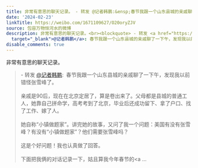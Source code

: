 ```yaml
---
title: 非常有意思的聊天记录。 - 转发 @记者韩鹏:&ensp;春节我跟一个山东县城的亲戚聊了一下午，发现我以前错怪张雪峰了。亲戚是90后，现在在北京定居了，算是卷出来了...
date: '2024-02-23'
linkTitle: https://weibo.com/1671109627/O20oryZJV
source: 包容万物恒河水的微博
description: 非常有意思的聊天记录。<br><blockquote> - 转发 <a href="https://weibo.com/3183588832"
  target="_blank">@记者韩鹏</a>: 春节我跟一个山东县城的亲戚聊了一下午，发现我以前错怪张雪峰了。<br><br>亲戚是90后，现在在北京定居了，算是卷出来了。父母都是县城的普通工人，她靠自己拼命学，高考考到了北京，毕业后还成功留下、拿了户口、找了工作、嫁了人。<br><br>她自称“小镇做题家”。讲完她的故事，又问了我一个问题：美国有没有张雪峰？有没有“小镇做题家”？他们需要张雪峰吗？<br><br>这是个好问题！我也认真做了回答。<br><br>下面把我俩的对话记录一下，姑且算我今年春节的<a  ...
disable_comments: true
---
```

非常有意思的聊天记录。<br><blockquote> - 转发 <a href="https://weibo.com/3183588832" target="_blank">@记者韩鹏</a>: 春节我跟一个山东县城的亲戚聊了一下午，发现我以前错怪张雪峰了。<br><br>亲戚是90后，现在在北京定居了，算是卷出来了。父母都是县城的普通工人，她靠自己拼命学，高考考到了北京，毕业后还成功留下、拿了户口、找了工作、嫁了人。<br><br>她自称“小镇做题家”。讲完她的故事，又问了我一个问题：美国有没有张雪峰？有没有“小镇做题家”？他们需要张雪峰吗？<br><br>这是个好问题！我也认真做了回答。<br><br>下面把我俩的对话记录一下，姑且算我今年春节的<a  ...